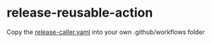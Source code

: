 # release-reusable-action

Copy the [release-caller.yaml](.github/workflows/release-caller.yaml) into your own .github/workflows folder
